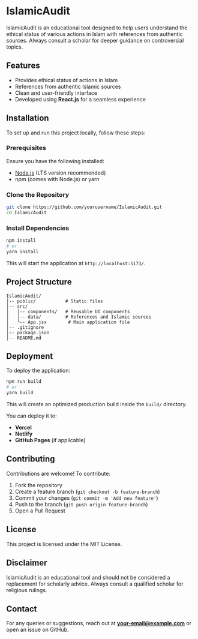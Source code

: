 
# IslamicAudit

IslamicAudit is an educational tool designed to help users understand the ethical status of various actions in Islam with references from authentic sources. Always consult a scholar for deeper guidance on controversial topics.

## Features
- Provides ethical status of actions in Islam
- References from authentic Islamic sources
- Clean and user-friendly interface
- Developed using **React.js** for a seamless experience

## Installation

To set up and run this project locally, follow these steps:

### Prerequisites
Ensure you have the following installed:
- [Node.js](https://nodejs.org/) (LTS version recommended)
- npm (comes with Node.js) or yarn

### Clone the Repository
```sh
git clone https://github.com/yourusername/IslamicAudit.git
cd IslamicAudit
```

### Install Dependencies
```sh
npm install
# or
yarn install
```

 
This will start the application at `http://localhost:5173/`.

## Project Structure
```
IslamicAudit/
│-- public/           # Static files
│-- src/
│   │-- components/   # Reusable UI components
│   │-- data/         # References and Islamic sources
│   └-- App.jsx        # Main application file
│-- .gitignore
│-- package.json
│-- README.md
```

## Deployment
To deploy the application:
```sh
npm run build
# or
yarn build
```
This will create an optimized production build inside the `build/` directory.

You can deploy it to:
- **Vercel**
- **Netlify**
- **GitHub Pages** (if applicable)

## Contributing
Contributions are welcome! To contribute:
1. Fork the repository
2. Create a feature branch (`git checkout -b feature-branch`)
3. Commit your changes (`git commit -m 'Add new feature'`)
4. Push to the branch (`git push origin feature-branch`)
5. Open a Pull Request

## License
This project is licensed under the MIT License.

## Disclaimer
IslamicAudit is an educational tool and should not be considered a replacement for scholarly advice. Always consult a qualified scholar for religious rulings.

## Contact
For any queries or suggestions, reach out at **your-email@example.com** or open an issue on GitHub.
